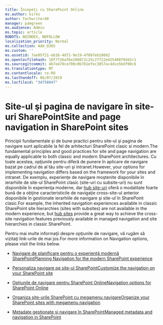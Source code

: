 ```yaml
---
title: Începeţi cu SharePoint Online
ms.author: kirks
author: Techwriter40
manager: pamgreen
ms.audience: Admin
ms.topic: article
ROBOTS: NOINDEX, NOFOLLOW
localization_priority: Normal
ms.collection: Adm_O365
ms.custom: ''
ms.assetid: 7ae05f21-eb16-4d71-9e19-4f097eb100d2
ms.openlocfilehash: 10f7f26af6e208872c25c2ff22e925408f9d42c1
ms.sourcegitcommit: 4b7e478ce700c0b781efec3857ac4dce5bdf00c6
ms.translationtype: MT
ms.contentlocale: ro-RO
ms.lasthandoff: 06/07/2019
ms.locfileid: "34758847"
---
```

# <a name="site-and-page-navigation-in-sharepoint-sites"></a><span data-ttu-id="f2860-102">Site-ul şi pagina de navigare în site-uri SharePoint</span><span class="sxs-lookup"><span data-stu-id="f2860-102">Site and page navigation in SharePoint sites</span></span>

<span data-ttu-id="f2860-103">Principii fundamentale şi de bune practici pentru site-ul şi pagina de navigare sunt aplicabile la fel de arhitecturi SharePoint clasic si modern.</span><span class="sxs-lookup"><span data-stu-id="f2860-103">The fundamental principles and good practices for site and page navigation are equally applicable to both classic and modern SharePoint architectures.</span></span> <span data-ttu-id="f2860-104">Cu toate acestea, opţiunile pentru diferă de punere în aplicare de navigare bazat pe cadrul de al tău site-uri şi intranet.</span><span class="sxs-lookup"><span data-stu-id="f2860-104">However, your options for implementing navigation differs based on the framework for your sites and intranet.</span></span> <span data-ttu-id="f2860-105">De exemplu, experienţe de navigare moştenite disponibile în ierarhiile de site-ul SharePoint clasic (site-uri cu subsite-uri) nu sunt disponibile în experienţa moderne, dar [hub site-uri](https://support.office.com/article/fe26ae84-14b7-45b6-a6d1-948b3966427f) oferă o modalitate foarte bună de a obţine caracteristicile de navigaţie cross-site-ul anterior disponibile în gestionate ierarhiile de navigare şi site-ul în SharePoint clasic.</span><span class="sxs-lookup"><span data-stu-id="f2860-105">For example, the inherited navigation experiences available in classic SharePoint site hierarchies (sites with subsites) are not available in the modern experience, but [hub sites](https://support.office.com/article/fe26ae84-14b7-45b6-a6d1-948b3966427f) provide a great way to achieve the cross-site navigation features previously available in managed navigation and site hierarchies in classic SharePoint.</span></span>

 <span data-ttu-id="f2860-106">Pentru mai multe informaţii despre opţiunile de navigare, vă rugăm să vizitaţi link-urile de mai jos.</span><span class="sxs-lookup"><span data-stu-id="f2860-106">For more information on Navigation options, please visit the links below.</span></span>

 - [<span data-ttu-id="f2860-107">Navigare de planificare pentru o experienţă modernă SharePoint</span><span class="sxs-lookup"><span data-stu-id="f2860-107">Planning Navigation for the modern SharePoint experience</span></span>](https://docs.microsoft.com/sharepoint/plan-navigation-modern-experience)

- [<span data-ttu-id="f2860-108">Personaliza navigare pe site-ul SharePoint</span><span class="sxs-lookup"><span data-stu-id="f2860-108">Customize the navigation on your SharePoint site</span></span>](https://support.office.com/article/customize-the-navigation-on-your-sharepoint-site-3cd61ae7-a9ed-4e1e-bf6d-4655f0bf25ca)

- [<span data-ttu-id="f2860-109">Opţiunile de navigare pentru SharePoint Online</span><span class="sxs-lookup"><span data-stu-id="f2860-109">Navigation options for SharePoint Online</span></span>](https://docs.microsoft.com/office365/enterprise/navigation-options-for-sharepoint-online)
 
- [<span data-ttu-id="f2860-110">Organiza site-urile SharePoint cu megamenu navigare</span><span class="sxs-lookup"><span data-stu-id="f2860-110">Organize your SharePoint sites with megamenu navigation</span></span>](https://techcommunity.microsoft.com/t5/Microsoft-SharePoint-Blog/Organize-your-SharePoint-sites-with-megamenu-navigation-and-new/ba-p/328068)

- [<span data-ttu-id="f2860-111">Metadate gestionate şi navigare în SharePoint</span><span class="sxs-lookup"><span data-stu-id="f2860-111">Managed metadata and navigation in SharePoint</span></span>](https://docs.microsoft.com/sharepoint/dev/general-development/managed-metadata-and-navigation-in-sharepoint)


